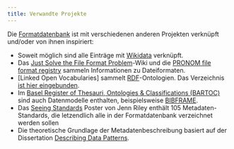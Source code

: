 ```yaml
---
title: Verwandte Projekte
---
```


Die [Formatdatenbank](../about) ist mit verschiedenen anderen Projekten
verknüpft und/oder von ihnen inspiriert:

* Soweit möglich sind alle Einträge mit [Wikidata](https://www.wikidata.org/) verknüpft. 
* Das [Just Solve the File Format Problem](http://fileformats.archiveteam.org)-Wiki und
  die [PRONOM file format registry](https://www.nationalarchives.gov.uk/PRONOM/) sammeln
  Informationen zu Dateiformaten.
* [Linked Open Vocabularies] sammelt [RDF](../rdf)-Ontologien. Das Verzeichnis 
  [ist hier eingebunden](../rdf/lov).
* Im [Basel Register of Thesauri, Ontologies & Classifications (BARTOC)](https://bartoc.org/)
  sind auch Datenmodelle enthalten, beispielsweise [BIBFRAME](../bibframe).
* Das [Seeing Standards](http://jennriley.com/metadatamap/) Poster von Jenn Riley enthält
  105 Metadaten-Standards, die letzendlich alle in der Formatdatenbank verzeichnet werden sollen
* Die theoretische Grundlage der Metadatenbeschreibung basiert auf
  der Dissertation [Describing Data Patterns](http://aboutdata.org/).


